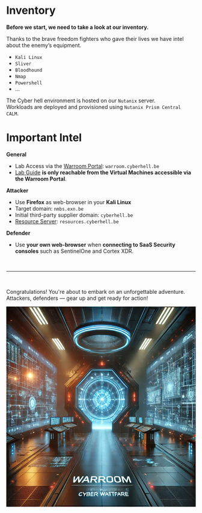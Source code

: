 # Inventory

**Before we start, we need to take a look at our inventory.**

Thanks to the brave freedom fighters who gave their lives we have intel about the enemy’s equipment. 
- `Kali Linux`
- `Sliver`
- `Bloodhound`
- `Nmap`
- `Powershell`
- …


The Cyber hell environment is hosted on our `Nutanix` server.<br>
Workloads are deployed and provisioned using `Nutanix Prism Central CALM`.


# Important Intel

**General**
- Lab Access via the [Warroom Portal](https://warroom.cyberhell.be/): `warroom.cyberhell.be`
- [Lab Guide](http://192.168.253.134:3000/) **is only reachable from the Virtual Machines accessible via the Warroom Portal**. 


**Attacker**
- Use **Firefox** as web-browser in your **Kali Linux**
- Target domain: `nmbs.exn.be`
- Initial third-party supplier domain: `cyberhell.be`
- [Resource Server](http://resources.cyberhell.be): `resources.cyberhell.be`

**Defender**
- Use **your own web-browser** when **connecting to SaaS Security consoles** such as SentinelOne and Cortex XDR.


<br>

---

<br>

<div class="purple">

Congratulations! You're about to embark on an unforgettable adventure.<br>
Attackers, defenders — gear up and get ready for action!
</div>


![Warroom](../images/warroom.png)